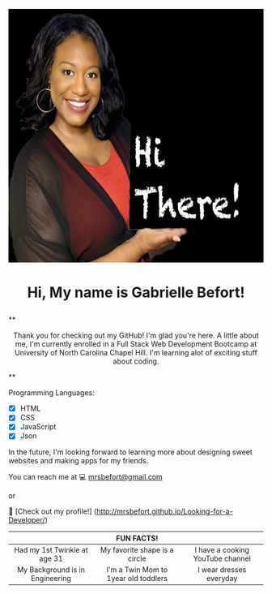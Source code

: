 <p align="center">
 <img src="./images/IMG_7855.JPG" width="700" height="500">
</p>


<h1><p align="center"> Hi, My name is Gabrielle Befort!</p></h1>

** <p align="center">Thank you for checking out my GitHub! I'm glad you're here. A little about me, I'm currently enrolled in a Full Stack Web Development Bootcamp at University of North Carolina Chapel Hill. I'm learning alot of exciting stuff about coding.</p> **

 
Programming Languages: 
- [x] HTML
- [x] CSS
- [x] JavaScript
- [x] Json

In the future, I'm looking forward to learning more about designing sweet websites and making apps for my friends. 

You can reach me at 💻 mrsbefort@gmail.com 

or 

🔗 [Check out my profile!] (http://mrsbefort.github.io/Looking-for-a-Developer/)

| |FUN FACTS!| |
|:---:|:----:|:---:|
| Had my 1st Twinkie at age 31 | My favorite shape is a circle | I have a cooking YouTube channel |
| My Background is in Engineering | I'm a Twin Mom to 1year old toddlers|I wear dresses everyday|





